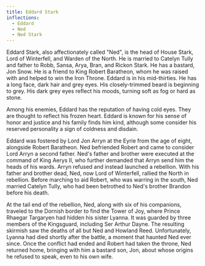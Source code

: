 ```yaml
---
title: Eddard Stark
inflections:
  - Eddard
  - Ned
  - Ned Stark
---
```


Eddard Stark, also affectionately called "Ned", is the head of House Stark, Lord of Winterfell, and Warden of the North. He is married to Catelyn Tully and father to Robb, Sansa, Arya, Bran, and Rickon Stark. He has a bastard, Jon Snow. He is a friend to King Robert Baratheon, whom he was raised with and helped to win the Iron Throne. Eddard is in his mid-thirties. He has a long face, dark hair and grey eyes. His closely-trimmed beard is beginning to grey. His dark grey eyes reflect his moods, turning soft as fog or hard as stone.

Among his enemies, Eddard has the reputation of having cold eyes. They are thought to reflect his frozen heart. Eddard is known for his sense of honor and justice and his family finds him kind, although some consider his reserved personality a sign of coldness and disdain.

Eddard was fostered by Lord Jon Arryn at the Eyrie from the age of eight, alongside Robert Baratheon. Ned befriended Robert and came to consider Lord Arryn a second father. Ned's father and brother were executed at the command of King Aerys II, who further demanded that Arryn send him the heads of his wards. Arryn refused and instead launched a rebellion. With his father and brother dead, Ned, now Lord of Winterfell, rallied the North in rebellion. Before marching to aid Robert, who was warring in the south, Ned married Catelyn Tully, who had been betrothed to Ned's brother Brandon before his death.

At the tail end of the rebellion, Ned, along with six of his companions, traveled to the Dornish border to find the Tower of Joy, where Prince Rhaegar Targaryen had hidden his sister Lyanna. It was guarded by three members of the Kingsguard, including Ser Arthur Dayne. The resulting skirmish saw the deaths of all but Ned and Howland Reed. Unfortunately, Lyanna had died shortly after the battle, a moment that haunted Ned ever since. Once the conflict had ended and Robert had taken the throne, Ned returned home, bringing with him a bastard son, Jon, about whose origins he refused to speak, even to his own wife.


